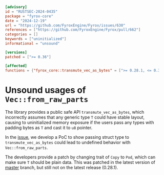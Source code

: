 ```toml
[advisory]
id = "RUSTSEC-2024-0435"
package = "fyrox-core"
date = "2024-12-19"
url = "https://github.com/FyroxEngine/Fyrox/issues/630"
references = ["https://github.com/FyroxEngine/Fyrox/pull/662"]
categories = []
keywords = ["uninitialized"]
informational = "unsound"

[versions]
patched = [">= 0.36"]

[affected]
functions = {"fyrox_core::transmute_vec_as_bytes" = [">= 0.28.1, <= 0.36"]}
```

# Unsound usages of `Vec::from_raw_parts` 

The library provides a public safe API `transmute_vec_as_bytes`, which incorrectly assumes that any generic type `T` could have stable layout, causing to uninitialized memory exposure if the users pass any types with padding bytes as `T` and cast it to `u8` pointer.  

In the [issue](https://github.com/FyroxEngine/Fyrox/issues/630), we develop a PoC to show passing struct type to `transmute_vec_as_bytes` could lead to undefined behavior with `Vec::from_raw_parts`.  

The developers provide a patch by changing trait of `Copy` to `Pod`, which can make sure `T` should be plain data. This was patched in the latest version of [master](https://github.com/FyroxEngine/Fyrox/blob/3f9ad6f9667047dac051b0e97d544e5b38e5ae72/fyrox-core/src/lib.rs#L351-L360) branch, but still not on the latest release (0.28.1).
